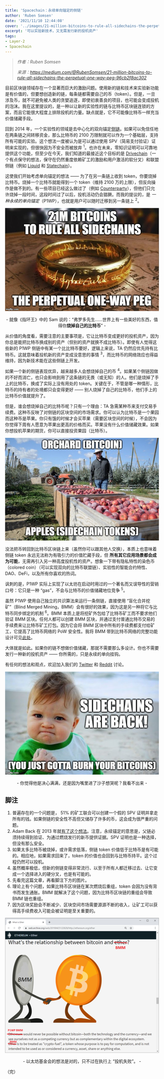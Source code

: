 ```yaml
---
title: 'Spacechain：永续单向锚定的侧链'
author: 'Ruben Somsen'
date: '2021/11/10 12:44:08'
cover: '../images/21-million-bitcoins-to-rule-all-sidechains-the-perpetual-one-way-peg/JcZ1A8QYsoL'
excerpt: '可以实验新技术，又无需发行新的投机资产'
tags:
- Layer-2
- Spacechain
---
```



> *作者：Ruben Somsen*
> 
> *来源：<https://medium.com/@RubenSomsen/21-million-bitcoins-to-rule-all-sidechains-the-perpetual-one-way-peg-96cb2f8ac302>*



目前区块链领域存在一个显著而巨大的激励问题。使用新的链和技术来实验新功能是有价值的，但要想创造新的链，每条链都需要自己的币（token）。但是，一旦涉及币，就不可避免被人类的贪婪追逐，即使初衷善良的项目，也可能会变成投机的泡沫。我在这里提议的，是一种以让新的实验性的链与比特币区块链连锁的方案，而且它能很大程度上排除投机的力量。缺点就是，它不可能像比特币一样充当价值储藏手段。

回到 2014 年，一个实验性的领域是去中心化的双向锚定[侧链](https://blockstream.com/sidechains.pdf)。如果可以免信任地在两条链之间转移资金，那么比特币的 2100 万限制就可以作为一个基础层，支持所有可能的实验。这个想法一度被认为是可以通过使用 SPV（简易支付验证）证明来实现的，但很快因为不安全而被放弃 <sup>1</sup>。也许在未来，零知识证明可以可靠地提供这个功能，但至少在今天，我们知道的最接近这个目标的是 [Drivechain](http://www.drivechain.info/)（一个有点保守的想法，保守在仍然重度依赖矿工的激励和用户激活的软分叉）和联盟侧链（例如 [Liquid](https://blockstream.com/liquid/) 和 [Statechain](https://medium.com/@RubenSomsen/statechains-non-custodial-off-chain-bitcoin-transfer-1ae4845a4a39)）。

这使我们开始考虑单向锚定的想法 —— 为了在另一条链上收到 token，你要烧掉比特币。烧掉一个比特币就能得到一个 token（维持 2100 万的上限），但反向操作是做不到的。有一些项目已经这么做过了（例如 [Counterparty](https://blockstream.info/address/1CounterpartyXXXXXXXXXXXXXXXUWLpVr)），但他们只允许烧掉一段时间，这段时间过了以后，投机活动仍会猖獗。而我的提议的，是 *一种永续的单向锚定*（P1WP），也就是用户可以随时迁移到另一条链上 <sup>2</sup>。

![img](../images/21-million-bitcoins-to-rule-all-sidechains-the-perpetual-one-way-peg/JcZ1A8QYsoL)

<p style="text-align:center">- 就像《指环王》中的 Sam 说的：“弗罗多先生……世界上有一些美好的东西，值得你<strong>烧掉自己的比特币</strong>” -</p>

从价值的角度看，需要注意的主要事项是，它让比特币变成更好的投机资产，因为你总是能把比特币换成别的资产（但别的资产就换不成比特币）。即使有人觉得这些新的 P1WP 侧链中有某一个比比特币要好，逻辑上来说，TA 仍然应优先持有比特币。这就意味着投机新的资产变成没意思的事情 <sup>3</sup>，而比特币的网络效应也得益维持，因为新技术能在这些侧链上开发。

如果一个新的侧链表现优异，越来越多人会想烧掉自己的币 <sup>4</sup>。如果某个侧链因做的不好而消亡，也只会影响到用了这条链的无畏（或无知）的人。他们是烧掉了手上的比特币，换成了实际上没有用处的 token。关键在于，不管是哪一种情形，比特币的持有者的处境都只会变得更好 —— 别人烧掉了自己的比特币，他们手上的比特币价值就提升了。

但是，谁会想烧掉自己的比特币呢？只有一个理由：TA 急需某种币来支付交易手续费。这种币反映了对侧链的区块空间的市场需求。你可以认为比特币是一个果园而这种币是苹果。你只有饿的时候才会买苹果（需要区块空间的时候），不会因为你觉得下周有人愿意为苹果出更高的价格而买。苹果没有什么价值储藏效果。如果你想投机苹果的期货，你可以直接投资果园（比特币）。

![img](../images/21-million-bitcoins-to-rule-all-sidechains-the-perpetual-one-way-peg/76rvy4JZpzJ)

没法把币转回到比特币区块链上来（虽然你可以跟其他人交换），本质上也意味着侧链 token 永远无法称为有吸引力的价值贮藏手段，但 **所有其它应用场景都会成为可能**，无需再引入另一种高度投机性的资产。想象一下带有隐私特性的染色币（colored coin）（可以实现双向的比特币联盟链）、实验性的智能合约特性、DAO、DeFi，以及所有你喜欢的热词。

讽刺的是，P1WP 实际上实现了以太坊在启动时用过的一个著名而又误导性的营销口号：它只是一种 “gas”，不会与比特币的价值储藏地位竞争 <sup>5</sup>。

虽然 P1WP 使用自己独立的共识算法来运行一条侧链，直接使用 “盲化合并挖矿”（Blind Merged Mining，BMM）会有很好的效果，因为这是另一种将它与比特币同步绑定的机制 <sup>6</sup>。BMM 本质上是将挖矿外包给了比特币矿工而不要求他们验证 BMM 区块。任何人都可以创建 BMM 区块，并通过支付普通比特币交易的手续费来让比特币矿工打包。因为它会将 BMM 区块中所有的手续费都支付给矿工，它提高了比特币网络的 PoW 安全性。我将 BMM 带到比特币网络的完整功能设计可见[此处](https://gist.github.com/RubenSomsen/5e4be6d18e5fa526b17d8b34906b16a5)。

大体就是如此。如果你的链不想做价值储藏，那就不需要那么多设计。你也不需要发行一种新的投机资产 —— 你所需的，只是永续的单向挂钩。

有任何的想法和观点，欢迎加入我们的 [Twitter](https://twitter.com/SomsenRuben/status/1246053126601191425) 和 [Reddit](https://www.reddit.com/r/Bitcoin/comments/fupf03/fully_decentralized_sidechains_for_bitcoin_via/) 讨论。

![img](../images/21-million-bitcoins-to-rule-all-sidechains-the-perpetual-one-way-peg/tTq3zZIwimP)

<p style="text-align:center">- 你觉得他是决心满满，还是因为嘴里进了沙子想哭呢？我看不出来 -</p>

## 脚注

1. 普遍存在的一个问题是， 51% 的矿工联合可以创建一个假的 SPV 证明并拿走所有的钱。如果侧链的安全性不高但又储存了许多的币，这会成为很严重的问题。
2. Adam Back 在 2013 年就[有了这个想法](https://sourceforge.net/p/bitcoin/mailman/message/31519067/)。注意，永续锚定的意思是，父链必须持续得到验证、为通过燃烧发行的新币提供证据。SPV 证明也是一种选择，但没有那么安全。
3. 如果太多比特币被烧掉，或许需求低落，侧链 token 价值低于比特币是有可能的。相应地，如果需求回来了，token 的价值也会回到与比特币持平。这个过程仍然可以投机。
4. 虽然概率极低，但新的侧链变得非常流行、以至于所有人都迁移过去、让它变成一个选择进入的硬分叉，也是有可能的。
5. 先看完这篇文章，再看脚注下方的图片。
6. 理论上有个问题，如果比特币区块链在某次燃烧后重组，token 会因为没有背书而发生通胀。BMM 就解决了这个问题，因为比特币区块链的重组会导致 BMM 链也重组。
7. 因为区块奖励会不断减少、区块空间市场需要源源不断的收入，让矿工可以获得高手续费收入可能会被证明是至关重要的。

![img](../images/21-million-bitcoins-to-rule-all-sidechains-the-perpetual-one-way-peg/LGirYVv2gA4)

<p style="text-align:center">- 以太坊基金会的想法是对的，只不过在执行上 “投机失败”。 -</p>

（完）
